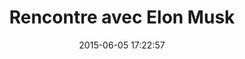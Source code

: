 ---
layout: video
title:  "Rencontre avec Elon Musk"
date:   2015-06-05 17:22:57
path1: videos
path2: startup-stories
path3:
category: videos
tags:
- startup-stories
intro: "Kevin Rose interview le fondateur de Tesla, SpaceX and PayPal. Il présente ses origines et son parcours qui l'ont conduit à la tête de deux sociétés parmis les plus influentes de la technosphère."
description: "Kevin Rose interview le fondateur de Tesla, SpaceX and PayPal."
id-youtube: L-s_3b5fRd8
viaurl: "http://foundation.bz/20/"
viatitle: "foundation"
---